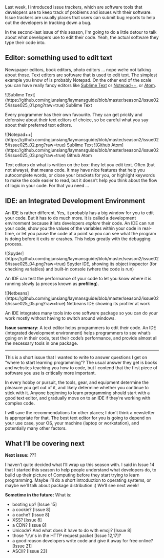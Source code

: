 Last week, I introduced issue trackers, which are software tools that developers use to keep track of problems and issues with their software. Issue trackers are usually places that users can submit bug reports to help out the developers in tracking down a bug.

In the second-last issue of this season, I'm going to do a little detour to talk about what developers use to edit their code. Yeah, the actual software they type their code into.

## Editor: something used to edit text

Newspaper editors, book editors, photo editors … nope we’re not talking about those. Text editors are software that is used to edit text. The simplest example you know of is probably Notepad. On the other end of the scale you can have really fancy editors like [Sublime Text](https://www.sublimetext.com/) or [Notepad++](https://notepad-plus-plus.org/), or [Atom](https://atom.io/).

<span align="center">
![Sublime Text](https://github.com/ngjunsiang/laymansguide/blob/master/season2/issue025/issue025_01.png?raw=true)
Sublime Text
</span>

Every programmer has their own favourite. They can get prickly and defensive about their text editors of choice, so be careful what you say about their preferred text editors.

<span align="center">
![Notepad++](https://github.com/ngjunsiang/laymansguide/blob/master/season2/issue025/issue025_02.png?raw=true)
Sublime Text
</span>

<span align="center">
![Github Atom](https://github.com/ngjunsiang/laymansguide/blob/master/season2/issue025/issue025_03.png?raw=true)
Github Atom
</span>

Text editors do what is written on the box: they let you edit text. Often (but not always), that means code. It may have nice features that help you autocomplete words, or close your brackets for you, or highlight keywords to make the code easier to read, but it doesn’t help you think about the flow of logic in your code. For that you need …

## IDE: an Integrated Development Environment

An IDE is rather different. Yes, it probably has a big window for you to edit your code. But it has to do much more. It is called a development environment because it lets developers *explore* their code. An IDE can run your code, show you the values of the variables within your code in real-time, or let you pause the code at a point so you can see what the program is doing before it exits or crashes. This helps greatly with the debugging process.

<span align="center">
![Spyder](https://github.com/ngjunsiang/laymansguide/blob/master/season2/issue025/issue025_04.png?raw=true)
Spyder IDE, showing its object inspector (for checking variables) and built-in console (where the code is run)
</span>

An IDE can test the performance of your code to let you know where it is running slowly (a process known as **profiling**).

<span align="center">
![Netbeans](https://github.com/ngjunsiang/laymansguide/blob/master/season2/issue025/issue025_05.png?raw=true)
Netbeans IDE showing its profiler at work
</span>

An IDE integrates many tools into one software package so you can do your work mostly without having to switch around windows.

**Issue summary:** A text editor helps programmers to edit their code. An IDE (integrated development environment) helps programmers to see what’s going on in their code, test their code’s performance, and provide almost all the necessary tools in one package.

<hr/>

This is a short issue that I wanted to write to answer questions I get on “where to start learning programming”? The usual answer they get is books and websites teaching you how to code, but I contend that the first piece of software you use is critically more important.

In every hobby or pursuit, the tools, gear, and equipment determine the pleasure you get out of it, and likely determine whether you continue to stick with it. Anyone beginning to learn programming should start with a good text editor, and gradually move on to an IDE if they’re working with complex code.

I will save the recommendations for other places; I don’t think a newsletter is appropriate for that. The best text editor for you is going to depend on your use case, your OS, your machine (laptop or workstation), and potentially many other factors.

## What I’ll be covering next

**Next issue:** ???

I haven’t quite decided what I’ll wrap up this season with. I said in Issue 14 that I started this season to help people understand what developers do, to build up their picture of Computing before they start trying to learn programming. Maybe I’ll do a short introduction to operating systems, or maybe we’ll talk about package distribution :) We’ll see next week!

**Sometime in the future:** What is:

- booting up? [Issue 15]
- a cookie? [Issue 8]
- a cache? [Issue 8]
- XSS? [Issue 8]
- a CDN? [Issue 8]
- Unicode? And what does it have to do with emoji? [Issue 8]
- those '\r\n's in the HTTP request packet [Issue 12,17]?
- a good reason developers write code and give it away for free online? [Issue 21]
- ASCII? [Issue 23]
